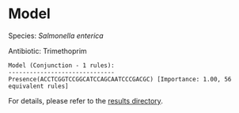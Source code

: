
# Model

Species: *Salmonella enterica*

Antibiotic: Trimethoprim

```
Model (Conjunction - 1 rules):
------------------------------
Presence(ACCTCGGTCCGGCATCCAGCAATCCCGACGC) [Importance: 1.00, 56 equivalent rules]

```

For details, please refer to the [results directory](../../../../../results/scm_b/salmonella%20enterica/trimethoprim/repeat_7/).

